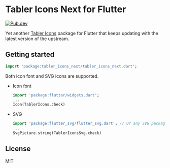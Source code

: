 # Tabler Icons Next for Flutter

[![Pub.dev](https://img.shields.io/pub/v/tabler_icons_next)](https://pub.dev/packages/tabler_icons_next)

Yet another [Tabler Icons](https://tabler-icons.io/) package for Flutter that keeps updating with the latest version of the upstream.

## Getting started

```dart
import 'package:tabler_icons_next/tabler_icons_next.dart';
```

Both icon font and SVG icons are supported.

- Icon font

  ```dart
  import 'package:flutter/widgets.dart';
  ...
  Icon(TablerIcons.check)
  ```

- SVG

  ```dart
  import 'package:flutter_svg/flutter_svg.dart'; // Or any SVG package of your choice
  ...
  SvgPicture.string(TablerIconsSvg.check)
  ```

## License

MIT
